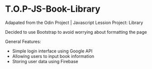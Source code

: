 # T.O.P-JS-Book-Library
Adapated from the Odin Project | Javascript Lession Project: Library

Decided to use Bootstrap to avoid worrying about formatting the page

General Features:
* Simple login interface using Google API
* Allowing users to input book information
* Storing user data using Firebase
